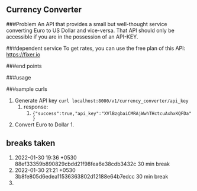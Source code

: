## Currency Converter
###Problem
An API that provides a small but well-thought service converting Euro to US Dollar and vice-versa. That API should only be accessible if you are in the possession of an API-KEY.

###dependent service
To get rates, you can use the free plan of this API: https://fixer.io

###end points

###usage 

###sample curls
1. Generate API key
``curl localhost:8000/v1/currency_converter/api_key``
   1. response:
      1. `{"success":true,"api_key":"XVlBzgbaiCMRAjWwhTHctcuAxhxKQFDa"}`
2. Convert Euro to Dollar
   1. 
## breaks taken
1. 2022-01-30 19:36 +0530 88ef33359b890829cbdd21f98fea6e38cdb3432c 30 min break
2. 2022-01-30 21:21 +0530 3b8fe805d6edea11536363802d12188e64b7edcc 30 min break
3. 
